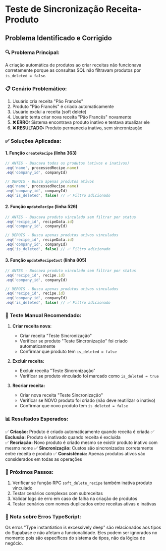 # Teste de Sincronização Receita-Produto

## Problema Identificado e Corrigido

### 🔍 **Problema Principal:**
A criação automática de produtos ao criar receitas não funcionava corretamente porque as consultas SQL não filtravam produtos por `is_deleted = false`.

### 📋 **Cenário Problemático:**
1. Usuário cria receita "Pão Francês"
2. Produto "Pão Francês" é criado automaticamente
3. Usuário exclui a receita (soft delete)
4. Usuário tenta criar nova receita "Pão Francês" novamente
5. **❌ ERRO:** Sistema encontrava produto inativo e tentava atualizar ele
6. **❌ RESULTADO:** Produto permanecia inativo, sem sincronização

### ✅ **Soluções Aplicadas:**

#### 1. **Função `createRecipe` (linha 363)**
```typescript
// ANTES - Buscava todos os produtos (ativos e inativos)
.eq('name', processedRecipe.name)
.eq('company_id', companyId)

// DEPOIS - Busca apenas produtos ativos
.eq('name', processedRecipe.name)
.eq('company_id', companyId)
.eq('is_deleted', false) // ✅ Filtro adicionado
```

#### 2. **Função `updateRecipe` (linha 526)**
```typescript
// ANTES - Buscava produto vinculado sem filtrar por status
.eq('recipe_id', recipeData.id)
.eq('company_id', companyId)

// DEPOIS - Busca apenas produtos ativos vinculados
.eq('recipe_id', recipeData.id)
.eq('company_id', companyId)
.eq('is_deleted', false) // ✅ Filtro adicionado
```

#### 3. **Função `updateRecipeCost` (linha 805)**
```typescript
// ANTES - Buscava produto vinculado sem filtrar por status
.eq('recipe_id', recipe.id)
.eq('company_id', companyId)

// DEPOIS - Busca apenas produtos ativos vinculados
.eq('recipe_id', recipe.id)
.eq('company_id', companyId)
.eq('is_deleted', false) // ✅ Filtro adicionado
```

### 🧪 **Teste Manual Recomendado:**

1. **Criar receita nova:**
   - Criar receita "Teste Sincronização" 
   - Verificar se produto "Teste Sincronização" foi criado automaticamente
   - Confirmar que produto tem `is_deleted = false`

2. **Excluir receita:**
   - Excluir receita "Teste Sincronização"
   - Verificar se produto vinculado foi marcado como `is_deleted = true`

3. **Recriar receita:**
   - Criar nova receita "Teste Sincronização"
   - Verificar se NOVO produto foi criado (não deve reutilizar o inativo)
   - Confirmar que novo produto tem `is_deleted = false`

### 📊 **Resultados Esperados:**

✅ **Criação:** Produto é criado automaticamente quando receita é criada
✅ **Exclusão:** Produto é inativado quando receita é excluída  
✅ **Recriação:** Novo produto é criado mesmo se existir produto inativo com mesmo nome
✅ **Sincronização:** Custos são sincronizados corretamente entre receita e produto
✅ **Consistência:** Apenas produtos ativos são considerados em todas as operações

### 🔄 **Próximos Passos:**

1. Verificar se função RPC `soft_delete_recipe` também inativa produto vinculado
2. Testar cenários complexos com subreceitas
3. Validar logs de erro em caso de falha na criação de produtos
4. Testar cenários com nomes duplicados entre receitas ativas e inativas

### 🐛 **Nota sobre Erros TypeScript:**
Os erros "Type instantiation is excessively deep" são relacionados aos tipos do Supabase e não afetam a funcionalidade. Eles podem ser ignorados no momento pois são específicos do sistema de tipos, não da lógica de negócio.
